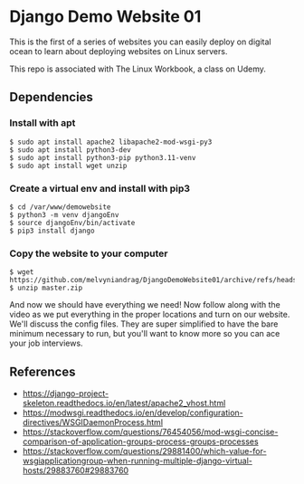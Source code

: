 # Django Demo Website 01

This is the first of a series of websites you can easily deploy on digital ocean to learn about deploying websites on Linux servers.

This repo is associated with The Linux Workbook, a class on Udemy.

## Dependencies

### Install with apt
```
$ sudo apt install apache2 libapache2-mod-wsgi-py3
$ sudo apt install python3-dev
$ sudo apt install python3-pip python3.11-venv
$ sudo apt install wget unzip
```
### Create a virtual env and install with pip3
```
$ cd /var/www/demowebsite
$ python3 -m venv djangoEnv
$ source djangoEnv/bin/activate
$ pip3 install django
```
### Copy the website to your computer
```
$ wget https://github.com/melvyniandrag/DjangoDemoWebsite01/archive/refs/heads/master.zip
$ unzip master.zip
```

And now we should have everything we need! Now follow along with the video as we put everything in the proper locations and turn on our website. We'll discuss the config files. They are super simplified to have the bare minimum necessary to run, but you'll want to know more so you can ace your job interviews.

## References
* https://django-project-skeleton.readthedocs.io/en/latest/apache2_vhost.html
* https://modwsgi.readthedocs.io/en/develop/configuration-directives/WSGIDaemonProcess.html
* https://stackoverflow.com/questions/76454056/mod-wsgi-concise-comparison-of-application-groups-process-groups-processes
* https://stackoverflow.com/questions/29881400/which-value-for-wsgiapplicationgroup-when-running-multiple-django-virtual-hosts/29883760#29883760
